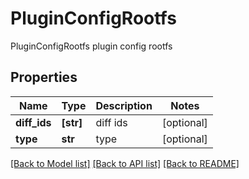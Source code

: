 # PluginConfigRootfs

PluginConfigRootfs plugin config rootfs

## Properties
Name | Type | Description | Notes
------------ | ------------- | ------------- | -------------
**diff_ids** | **[str]** | diff ids | [optional] 
**type** | **str** | type | [optional] 

[[Back to Model list]](../README.md#documentation-for-models) [[Back to API list]](../README.md#documentation-for-api-endpoints) [[Back to README]](../README.md)


